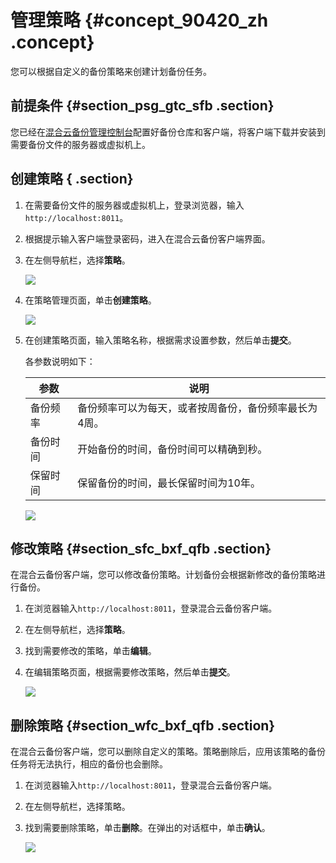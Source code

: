 # 管理策略 {#concept_90420_zh .concept}

您可以根据自定义的备份策略来创建计划备份任务。

## 前提条件 {#section_psg_gtc_sfb .section}

您已经在[混合云备份管理控制台](https://hbr.console.aliyun.com)配置好备份仓库和客户端，将客户端下载并安装到需要备份文件的服务器或虚拟机上。

## 创建策略 { .section}

1.  在需要备份文件的服务器或虚拟机上，登录浏览器，输入`http://localhost:8011`。
2.  根据提示输入客户端登录密码，进入在混合云备份客户端界面。
3.  在左侧导航栏，选择**策略**。

    ![](http://static-aliyun-doc.oss-cn-hangzhou.aliyuncs.com/assets/img/40348/154148812121169_zh-CN.png)

4.  在策略管理页面，单击**创建策略**。

    ![](http://static-aliyun-doc.oss-cn-hangzhou.aliyuncs.com/assets/img/40348/154148812221170_zh-CN.png)

5.  在创建策略页面，输入策略名称，根据需求设置参数，然后单击**提交**。

    各参数说明如下：

    |参数|说明|
    |--|--|
    |备份频率|备份频率可以为每天，或者按周备份，备份频率最长为4周。|
    |备份时间|开始备份的时间，备份时间可以精确到秒。|
    |保留时间|保留备份的时间，最长保留时间为10年。|

    ![](http://static-aliyun-doc.oss-cn-hangzhou.aliyuncs.com/assets/img/40348/154148812221171_zh-CN.png)


## 修改策略 {#section_sfc_bxf_qfb .section}

在混合云备份客户端，您可以修改备份策略。计划备份会根据新修改的备份策略进行备份。

1.  在浏览器输入`http://localhost:8011`，登录混合云备份客户端。
2.  在左侧导航栏，选择**策略**。
3.  找到需要修改的策略，单击**编辑**。
4.  在编辑策略页面，根据需要修改策略，然后单击**提交**。

    ![](http://static-aliyun-doc.oss-cn-hangzhou.aliyuncs.com/assets/img/40348/154148812221172_zh-CN.png)


## 删除策略 {#section_wfc_bxf_qfb .section}

在混合云备份客户端，您可以删除自定义的策略。策略删除后，应用该策略的备份任务将无法执行，相应的备份也会删除。

1.  在浏览器输入`http://localhost:8011`，登录混合云备份客户端。
2.  在左侧导航栏，选择策略。
3.  找到需要删除策略，单击**删除**。在弹出的对话框中，单击**确认**。

    ![](http://static-aliyun-doc.oss-cn-hangzhou.aliyuncs.com/assets/img/40348/154148812221173_zh-CN.png)


